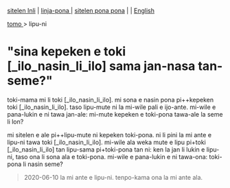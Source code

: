 [sitelen Inli](https://joelthomastr.github.io/tokipona/kepeken-pi-toki-inli_si) | [<span class="lp">linja-pona </span>](https://joelthomastr.github.io/tokipona/kepeken-pi-toki-inli_lp) | [<span class="spp">sitelen pona pona</span>](https://joelthomastr.github.io/tokipona/kepeken-pi-toki-inli_spp) | [<i class="twa twa-framed-picture"></i><i class="twa twa-red-heart"></i>](https://joelthomastr.github.io/tokipona/kepeken-pi-toki-inli_se) | [English](https://joelthomastr.github.io/tokipona/kepeken-pi-toki-inli_en)

[<span class="lp">tomo </span>](https://joelthomastr.github.io/tokipona/READMEse) > <span class="lp">lipu-ni </span>

# <span class="lp">"sina kepeken e toki [_ilo_nasin_li_ilo] sama jan-nasa tan-seme?" </span>

<span class="lp">toki-mama mi li toki [_ilo_nasin_li_ilo]. mi sona e nasin pona pi++kepeken toki [_ilo_nasin_li_ilo]. taso lipu-mute ni la mi-wile pali e ijo-ante. mi-wile e pana-lukin e ni tawa jan-ale: mi-mute kepeken e toki-pona tawa-ale la seme li lon? </span>

<span class="lp">mi sitelen e ale pi++lipu-mute ni kepeken toki-pona. ni li pini la mi ante e lipu-ni tawa toki [_ilo_nasin_li_ilo]. mi-wile ala weka mute e lipu pi+toki [_ilo_nasin_li_ilo] tan lipu-sama pi+toki-pona tan ni: ken la jan li lukin e lipu-ni, taso ona li sona ala e toki-pona. mi-wile e pana-lukin e ni tawa-ona: toki-pona li nasin seme? </span>

> 2020-06-10 <span class="lp">la mi ante e lipu-ni. tenpo-kama ona la mi ante ala. </span>
